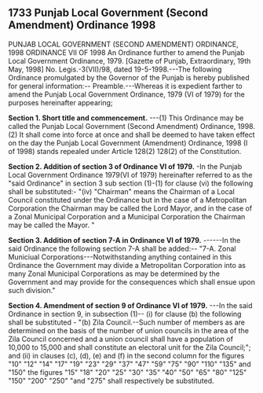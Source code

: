 ## 1733 Punjab Local Government (Second Amendment) Ordinance 1998
 
PUNJAB LOCAL GOVERNMENT (SECOND AMENDMENT)
ORDINANCE, 1998
ORDINANCE VII OF 1998
An Ordinance further to amend the Punjab Local Government Ordinance, 1979.
[Gazette of Punjab, Extraordinary, 19th May, 1998]
No. Legis.-3(VII)/98, dated 19-5-1998.---The following Ordinance promulgated by the Governor of the Punjab is hereby published for general information:--
Preamble.---Whereas it is expedient farther to amend the Punjab Local Government Ordinance, 1979 (VI of 1979) for the purposes hereinafter appearing;

**Section 1. Short title and commencement.**
---(1) This Ordinance may be called the Punjab Local Government (Second Amendment) Ordinance, 1998.
   (2) It shall come into force at once and shall be deemed to have taken effect on the day the Punjab Local Government (Amendment) Ordinance, 1998 (I of 1998) stands repealed under Article 128(2) 128(2) of the Constitution.

 
**Section 2. Addition of section 3 of Ordinance VI of 1979.**
-In the Punjab Local Government Ordinance 1979(VI of 1979) hereinafter referred to as the "said Ordinance" in section 3 sub section (1)-(1) for clause (vi) the following shall be substituted:-
    "(iv) "Chairman" means the Chairman of a Local Council constituted under the Ordinance but in the case of a Metropolitan Corporation the Chairman may be called the Lord Mayor, and in the case of a Zonal Municipal Corporation and a Municipal Corporation the Chairman may be called the Mayor. "

 

**Section 3. Addition of section 7-A in Ordinance VI of 1979.**
------In the said Ordinance the following section 7-A shall be added:--
   "7-A. Zonal Municiual Corporations---Notwithstanding anything contained in this Ordinance the Government may divide a Metropolitan Corporation into as many Zonal Municipal Corporations as may be determined by the Government and may provide for the consequences which shall ensue upon such division."

 

**Section 4. Amendment of section 9 of Ordinance VI of 1979.**
---In the said Ordinance in section 9, in subsection (1)--
   (i) for clause (b) the following shall be substituted -
   "(b) Zila Council.--Such number of members as are determined on the basis of the number of union councils in the area of the Zila Council concerned and a union council shall have a population of 10,000 to 15,000 and shall constitute an electoral unit for the Zila Council;"; and
   (ii) in clauses (c), (d), (e) and (f) in the second column for the figures "10" "12" "14" "17" "19" "23" "29" "37" "47" "59" "75" "90" "110" "135" and "150" the figures "15" "18" "20" "25" "30" "35" "40" "50" "65" "80" "125" "150" "200" "250" "and "275" shall respectively be substituted.

